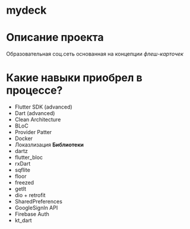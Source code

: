 # mydeck

# Описание проекта
Образовательная соц.сеть основанная на концепции *флеш-карточек*

# Какие навыки приобрел в процессе?
- Flutter SDK (advanced)
- Dart (advanced)
- Clean Architecture
- BLoC
- Provider Patter
- Docker
- Локазлизация
**Библиотеки**
- dartz
- flutter_bloc
- rxDart
- sqflite 
- floor
- freezed
- getIt
- dio + retrofit
- SharedPreferences
- GoogleSignIn API
- Firebase Auth
- kt_dart




